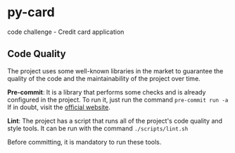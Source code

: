 # py-card
code challenge - Credit card application

## Code Quality

The project uses some well-known libraries in the market to guarantee the quality of the code and the maintainability of the project over time.

**Pre-commit**: It is a library that performs some checks and is already configured in the project.
To run it, just run the command `pre-commit run -a`
If in doubt, visit the [official website](https://pre-commit.com/).

**Lint**: The project has a script that runs all of the project's code quality and style tools.
It can be run with the command `./scripts/lint.sh`

Before committing, it is mandatory to run these tools.
